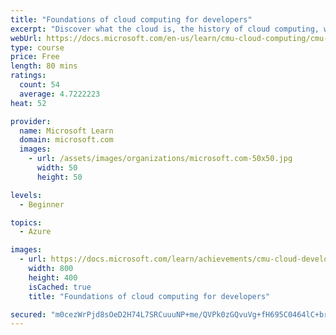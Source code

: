 ```yaml
---
title: "Foundations of cloud computing for developers"
excerpt: "Discover what the cloud is, the history of cloud computing, what types of clouds are available, and how you might use the cloud."
webUrl: https://docs.microsoft.com/en-us/learn/cmu-cloud-computing/cmu-cloud-computing-overview/
type: course
price: Free
length: 80 mins
ratings:
  count: 54
  average: 4.7222223
heat: 52

provider:
  name: Microsoft Learn
  domain: microsoft.com
  images:
    - url: /assets/images/organizations/microsoft.com-50x50.jpg
      width: 50
      height: 50

levels:
  - Beginner

topics:
  - Azure

images:
  - url: https://docs.microsoft.com/learn/achievements/cmu-cloud-developer/foundations-of-cloud-computing-for-developers-social.png
    width: 800
    height: 400
    isCached: true
    title: "Foundations of cloud computing for developers"

secured: "m0cezWrPjd8sOeD2H74L7SRCuuuNP+me/QVPk0zGQvuVg+fH695C0464lC+brhI5WkmGMtMJFEbC5lSA2obtNEaNUZnHhzd3XV73dGQQTCALm/+6jg0HlzlhFvi6mwI1CG7LaV1hHlZ0DFgFkUd4X/VV8C4Rx2pXwlZ9yi08gzwwYnfzBfwkqMswrAf3q47WvFaBqXqR1cNQXk/SUsu63Se5WRU+SOKXPUUEF/SywGQtBO0L6R0XvxkxSmCD07hsNNb4Ndvupv1nDiGZC28kbwuX4Srx05m6w09F1KvGQPNV8dXwOJTpaOfkeY9vQfiKSC20tDBNKbzeqyTGmXxHJrmzKzt65Wtul/Wa2LOE/ZU=;+nJz2D+r3eVzLkyV3k3CLw=="
---
```


